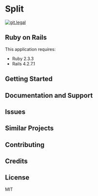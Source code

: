 Split
================

[![git.legal](https://git.legal/projects/3421/badge.svg?key=d858c2d06adb2214a676 "Number of libraries approved")](https://git.legal/projects/3421)

Ruby on Rails
-------------

This application requires:

- Ruby 2.3.3
- Rails 4.2.7.1

Getting Started
---------------

Documentation and Support
-------------------------

Issues
-------------

Similar Projects
----------------

Contributing
------------

Credits
-------

License
-------

MIT
